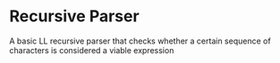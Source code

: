 # Recursive Parser
A basic LL recursive parser that checks whether a certain sequence of characters is considered a viable expression
